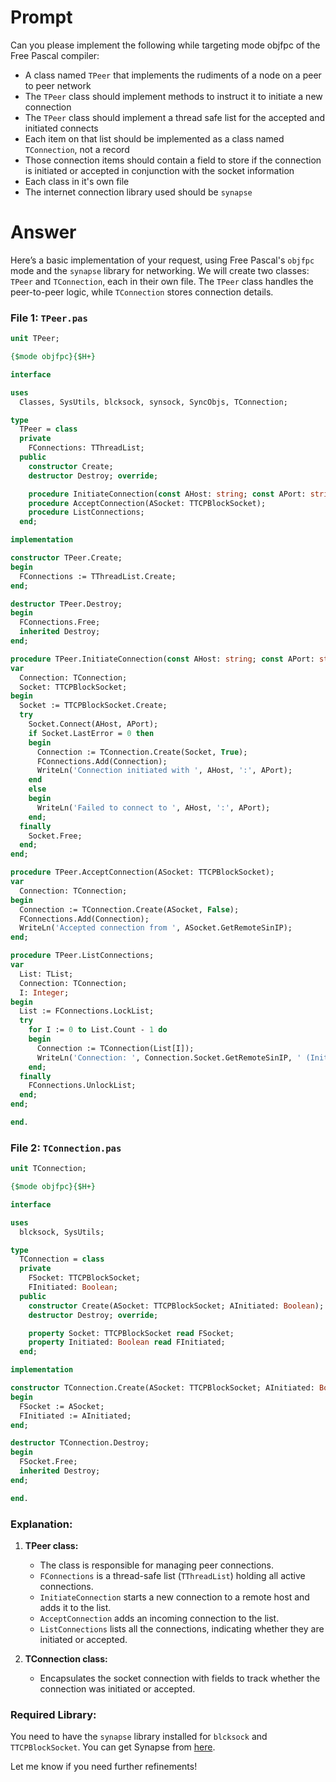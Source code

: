 # Prompt

Can you please implement the following while targeting mode objfpc of the Free Pascal compiler:
- A class named `TPeer` that implements the rudiments of a node on a peer to peer network
- The `TPeer` class should implement methods to instruct it to initiate a new connection
- The `TPeer` class should implement a thread safe list for the accepted and initiated connects
- Each item on that list should be implemented as a class named `TConnection`, not a record
- Those connection items should contain a field to store if the connection is initiated or accepted in conjunction with the socket information
- Each class in it's own file
- The internet connection library used should be `synapse`

# Answer

Here’s a basic implementation of your request, using Free Pascal's `objfpc` mode and the `synapse` library for networking. We will create two classes: `TPeer` and `TConnection`, each in their own file. The `TPeer` class handles the peer-to-peer logic, while `TConnection` stores connection details.

### File 1: `TPeer.pas`
```pascal
unit TPeer;

{$mode objfpc}{$H+}

interface

uses
  Classes, SysUtils, blcksock, synsock, SyncObjs, TConnection;

type
  TPeer = class
  private
    FConnections: TThreadList;
  public
    constructor Create;
    destructor Destroy; override;

    procedure InitiateConnection(const AHost: string; const APort: string);
    procedure AcceptConnection(ASocket: TTCPBlockSocket);
    procedure ListConnections;
  end;

implementation

constructor TPeer.Create;
begin
  FConnections := TThreadList.Create;
end;

destructor TPeer.Destroy;
begin
  FConnections.Free;
  inherited Destroy;
end;

procedure TPeer.InitiateConnection(const AHost: string; const APort: string);
var
  Connection: TConnection;
  Socket: TTCPBlockSocket;
begin
  Socket := TTCPBlockSocket.Create;
  try
    Socket.Connect(AHost, APort);
    if Socket.LastError = 0 then
    begin
      Connection := TConnection.Create(Socket, True);
      FConnections.Add(Connection);
      WriteLn('Connection initiated with ', AHost, ':', APort);
    end
    else
    begin
      WriteLn('Failed to connect to ', AHost, ':', APort);
    end;
  finally
    Socket.Free;
  end;
end;

procedure TPeer.AcceptConnection(ASocket: TTCPBlockSocket);
var
  Connection: TConnection;
begin
  Connection := TConnection.Create(ASocket, False);
  FConnections.Add(Connection);
  WriteLn('Accepted connection from ', ASocket.GetRemoteSinIP);
end;

procedure TPeer.ListConnections;
var
  List: TList;
  Connection: TConnection;
  I: Integer;
begin
  List := FConnections.LockList;
  try
    for I := 0 to List.Count - 1 do
    begin
      Connection := TConnection(List[I]);
      WriteLn('Connection: ', Connection.Socket.GetRemoteSinIP, ' (Initiated: ', Connection.Initiated, ')');
    end;
  finally
    FConnections.UnlockList;
  end;
end;

end.
```

### File 2: `TConnection.pas`
```pascal
unit TConnection;

{$mode objfpc}{$H+}

interface

uses
  blcksock, SysUtils;

type
  TConnection = class
  private
    FSocket: TTCPBlockSocket;
    FInitiated: Boolean;
  public
    constructor Create(ASocket: TTCPBlockSocket; AInitiated: Boolean);
    destructor Destroy; override;

    property Socket: TTCPBlockSocket read FSocket;
    property Initiated: Boolean read FInitiated;
  end;

implementation

constructor TConnection.Create(ASocket: TTCPBlockSocket; AInitiated: Boolean);
begin
  FSocket := ASocket;
  FInitiated := AInitiated;
end;

destructor TConnection.Destroy;
begin
  FSocket.Free;
  inherited Destroy;
end;

end.
```

### Explanation:

1. **TPeer class:**
   - The class is responsible for managing peer connections.
   - `FConnections` is a thread-safe list (`TThreadList`) holding all active connections.
   - `InitiateConnection` starts a new connection to a remote host and adds it to the list.
   - `AcceptConnection` adds an incoming connection to the list.
   - `ListConnections` lists all the connections, indicating whether they are initiated or accepted.

2. **TConnection class:**
   - Encapsulates the socket connection with fields to track whether the connection was initiated or accepted.

### Required Library:
You need to have the `synapse` library installed for `blcksock` and `TTCPBlockSocket`. You can get Synapse from [here](https://synapse.ararat.cz/doku.php/start).

Let me know if you need further refinements!